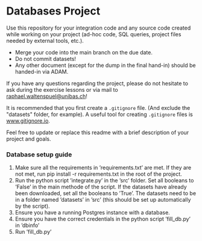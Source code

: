 # Databases Project

Use this repository for your integration code and any source code created while working on your project (ad-hoc code,
SQL queries, project files needed by external tools, etc.).

- Merge your code into the main branch on the due date. 
- Do not commit datasets!
- Any other document (except for the dump in the final hand-in) should be handed-in via ADAM.

If you have any questions regarding the project, please do not hesitate to ask during the exercise lessons or via mail
to [raphael.waltenspuel@unibas.ch](mailto:raphael.waltenspuel@unibas.ch)!

It is recommended that you first create a ```.gitignore``` file. (And exclude the "datasets" folder, for example). A useful tool for creating ```.gitignore``` files is www.gitignore.io.

Feel free to update or replace this readme with a brief description of your project and goals.

### Database setup guide

1. Make sure all the requirements in ’requirements.txt’ are met. If they are not
met, run pip install -r requirements.txt in the root of the project.
2. Run the python script ’integrate.py’ in the ’src’ folder. Set all booleans to
’False’ in the main methode of the script. If the datasets have already been
downloaded, set all the booleans to ’True’. The datasets need to be in a
folder named ’datasets’ in ’src’ (this should be set up automatically by the
script).
3. Ensure you have a running Postgres instance with a database.
4. Ensure you have the correct credentials in the python script ’fill_db.py’ in
’dbinfo’
5. Run ’fill_db.py’
